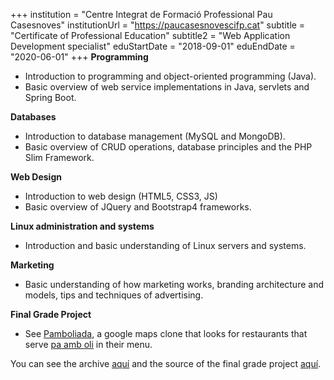 +++
institution = "Centre Integrat de Formació Professional Pau Casesnoves"
institutionUrl = "https://paucasesnovescifp.cat"
subtitle = "Certificate of Professional Education"
subtitle2 = "Web Application Development specialist"
eduStartDate = "2018-09-01"
eduEndDate = "2020-06-01"
+++
**Programming**
* Introduction to programming and object-oriented programming (Java).
* Basic overview of web service implementations in Java, servlets and Spring Boot.

**Databases**
* Introduction to database management (MySQL and MongoDB).
* Basic overview of CRUD operations, database principles and the PHP Slim Framework.

**Web Design**
* Introduction to web design (HTML5, CSS3, JS)
* Basic overview of JQuery and Bootstrap4 frameworks.

**Linux administration and systems**
* Introduction and basic understanding of Linux servers and systems.

**Marketing**
* Basic understanding of how marketing works, branding architecture and models, tips and techniques of advertising.

**Final Grade Project**
* See [Pamboliada](https://pamboliada.cat), a google maps clone that looks for restaurants that serve [pa amb oli](https://es.wikipedia.org/wiki/Pa_amb_oli) in their menu.

You can see the archive [aquí](https://github.com/antonialoytorrens-DAW2018-2020) and the source of the final grade project [aquí](https://github.com/antonialoytorrens/pa-amb-oli).